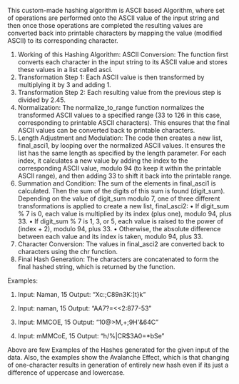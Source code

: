 This custom-made hashing algorithm is ASCII based Algorithm, where set of operations are performed onto the ASCII value of the input string and then once those operations are completed the resulting values are converted back into printable characters by mapping the value (modified ASCII) to its corresponding character.

1.	Working of this Hashing Algorithm:
ASCII Conversion: The function first converts each character in the input string to its ASCII value and stores these values in a list called asci.
2.	Transformation Step 1: Each ASCII value is then transformed by multiplying it by 3 and adding 1.
3.	Transformation Step 2: Each resulting value from the previous step is divided by 2.45.
4.	Normalization: The normalize_to_range function normalizes the transformed ASCII values to a specified range (33 to 126 in this case, corresponding to printable ASCII characters). This ensures that the final ASCII values can be converted back to printable characters.
5.	Length Adjustment and Modulation: The code then creates a new list, final_asci1, by looping over the normalized ASCII values. It ensures the list has the same length as specified by the length parameter. For each index, it calculates a new value by adding the index to the corresponding ASCII value, modulo 94 (to keep it within the printable ASCII range), and then adding 33 to shift it back into the printable range.
6.	Summation and Condition: The sum of the elements in final_asci1 is calculated. Then the sum of the digits of this sum is found (digit_sum). Depending on the value of digit_sum modulo 7, one of three different transformations is applied to create a new list, final_asci2:
•	If digit_sum % 7 is 0, each value is multiplied by its index (plus one), modulo 94, plus 33.
•	If digit_sum % 7 is 1, 3, or 5, each value is raised to the power of (index + 2), modulo 94, plus 33.
•	Otherwise, the absolute difference between each value and its index is taken, modulo 94, plus 33.
7.	Character Conversion: The values in final_asci2 are converted back to characters using the chr function.
8.	Final Hash Generation: The characters are concatenated to form the final hashed string, which is returned by the function.



Examples:
1.	Input: Naman, 15
Output: “Xc:;C89n3K:]t}k”

2.	Input: naman, 15
Output: “AA7?=<<2:877-53”

3.	Input: MMCOE, 15
Output: “10@>M,+;9H'&64C”

4.	Input: mMMCoE, 15
Output: “h/%|CR$3A0=*bSe”


Above are few Examples of the Hashes generated for the given input of the data. Also, the examples show the Avalanche Effect, which is that changing of one-character results in generation of entirely new hash even if its just a difference of uppercase and lowercase.
